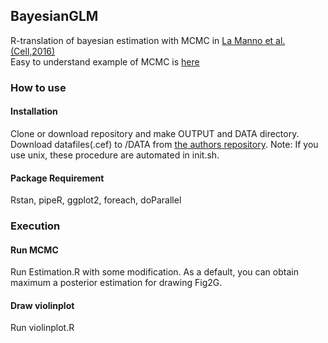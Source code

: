 ## BayesianGLM
R-translation of bayesian estimation with MCMC in [La Manno et al.(Cell,2016)](http://linnarssonlab.org/publications/2016/10/06/midbrain/)  
Easy to understand example of MCMC is [here](http://www.bewersdorff-online.de/amonopoly)

### How to use
#### Installation
Clone or download repository and make OUTPUT and DATA directory.  
Download datafiles(.cef) to /DATA from [the authors repository](https://github.com/linnarsson-lab/ipynb-lamanno2016/tree/master/data).
Note: If you use unix, these procedure are automated in init.sh.

#### Package Requirement
Rstan, pipeR, ggplot2, foreach, doParallel

### Execution
#### Run MCMC
Run Estimation.R with some modification.
As a default, you can obtain maximum a posterior estimation for drawing Fig2G.
#### Draw violinplot
Run violinplot.R


